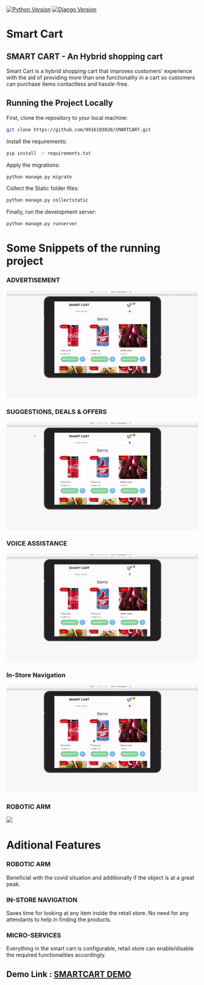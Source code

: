 [![Python Version](https://img.shields.io/badge/python-3.10-brightgreen.svg)](https://python.org)
[![Django Version](https://img.shields.io/badge/django-4.1.5-brightgreen.svg)](https://djangoproject.com)


# Smart Cart

## SMART CART - An Hybrid shopping cart
Smart Cart is a hybrid shopping cart that improves customers' experience with the aid of providing more than one functionality in a cart so customers can purchase items contactless and hassle-free.

## Running the Project Locally

First, clone the repository to your local machine:

```bash
git clone https://github.com/9916103020/SMARTCART.git
```

Install the requirements:

```bash
pip install -r requirements.txt
```

Apply the migrations:

```bash
python manage.py migrate
```

Collect the Static folder files:

```bash
python manage.py collectstatic
```

Finally, run the development server:

```bash
python manage.py runserver
```

# Some Snippets of the running project 

### ADVERTISEMENT
![](images/Advertisement.gif)


### SUGGESTIONS, DEALS & OFFERS
![](images/Suggestios.gif)


### VOICE ASSISTANCE
![](images/Voice.gif)


### In-Store Navigation
![](images/In-store.gif)


### ROBOTIC ARM
![](images/Robotic.gif)


# Aditional Features

### ROBOTIC ARM
Beneficial with the covid situation and additionally if the object is at a great peak.

### IN-STORE NAVIGATION
Saves time for looking at any item inside the retail store. 
No need for any attendants to help in finding the products.

### MICRO-SERVICES
Everything in the smart cart is configurable, retail store can enable/disable the required functionalities accordingly. 

## Demo Link : [SMARTCART DEMO](https://drive.google.com/file/d/10h6CSndMa60qVJ3zkMEWU8E9Rq9iXWa-/view?usp=sharing)
